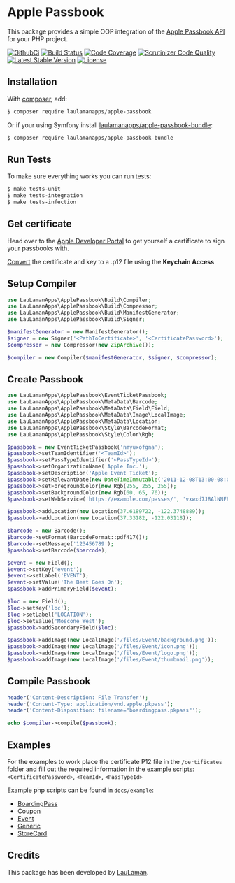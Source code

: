Apple Passbook
===============
This package provides a simple OOP integration of the [Apple Passbook API][ApplePassbookApi] for your PHP project.

[![GithubCi](https://github.com/LauLamanApps/apple-passbook/workflows/CI/badge.svg)](https://github.com/LauLamanApps/apple-passbook/actions?query=workflow%3ACI)
[![Build Status](https://scrutinizer-ci.com/g/LauLamanApps/apple-passbook/badges/build.png?b=master)](https://scrutinizer-ci.com/g/LauLamanApps/apple-passbook/build-status/master)
[![Code Coverage](https://scrutinizer-ci.com/g/LauLamanApps/apple-passbook/badges/coverage.png?b=master)](https://scrutinizer-ci.com/g/LauLamanApps/apple-passbook/?branch=master)
[![Scrutinizer Code Quality](https://scrutinizer-ci.com/g/LauLamanApps/apple-passbook/badges/quality-score.png?b=master)](https://scrutinizer-ci.com/g/LauLamanApps/apple-passbook/?branch=master)
[![Latest Stable Version](https://poser.pugx.org/laulamanapps/apple-passbook/v/stable)](https://packagist.org/packages/laulamanapps/apple-passbook)
[![License](https://poser.pugx.org/laulamanapps/apple-passbook/license)](https://packagist.org/packages/laulamanapps/apple-passbook)

Installation
---
With [composer](http://packagist.org), add:

```bash
$ composer require laulamanapps/apple-passbook
```

Or if your using Symfony install [laulamanapps/apple-passbook-bundle](https://github.com/LauLamanApps/apple-passbook-bundle):

```bash
$ composer require laulamanapps/apple-passbook-bundle
```

Run Tests
---
To make sure everything works you can run tests:

```bash
$ make tests-unit 
$ make tests-integration 
$ make tests-infection 
```

Get certificate
---

Head over to the [Apple Developer Portal][AppleDeveloperPortal] to get yourself a certificate to sign your passbooks with.

[Convert](docs/certificate.md) the certificate and key to a .p12 file using the **Keychain Access**

Setup Compiler
---
```php
use LauLamanApps\ApplePassbook\Build\Compiler;
use LauLamanApps\ApplePassbook\Build\Compressor;
use LauLamanApps\ApplePassbook\Build\ManifestGenerator;
use LauLamanApps\ApplePassbook\Build\Signer;

$manifestGenerator = new ManifestGenerator();
$signer = new Signer('<PathToCertificate>', '<CertificatePassword>');
$compressor = new Compressor(new ZipArchive());

$compiler = new Compiler($manifestGenerator, $signer, $compressor);

```

Create Passbook
---
```php
use LauLamanApps\ApplePassbook\EventTicketPassbook;
use LauLamanApps\ApplePassbook\MetaData\Barcode;
use LauLamanApps\ApplePassbook\MetaData\Field\Field;
use LauLamanApps\ApplePassbook\MetaData\Image\LocalImage;
use LauLamanApps\ApplePassbook\MetaData\Location;
use LauLamanApps\ApplePassbook\Style\BarcodeFormat;
use LauLamanApps\ApplePassbook\Style\Color\Rgb;

$passbook = new EventTicketPassbook('nmyuxofgna');
$passbook->setTeamIdentifier('<TeamId>');
$passbook->setPassTypeIdentifier('<PassTypeId>');
$passbook->setOrganizationName('Apple Inc.');
$passbook->setDescription('Apple Event Ticket');
$passbook->setRelevantDate(new DateTimeImmutable('2011-12-08T13:00-08:00'));
$passbook->setForegroundColor(new Rgb(255, 255, 255));
$passbook->setBackgroundColor(new Rgb(60, 65, 76));
$passbook->setWebService('https://example.com/passes/', 'vxwxd7J8AlNNFPS8k0a0FfUFtq0ewzFdc');

$passbook->addLocation(new Location(37.6189722, -122.3748889));
$passbook->addLocation(new Location(37.33182, -122.03118));

$barcode = new Barcode();
$barcode->setFormat(BarcodeFormat::pdf417());
$barcode->setMessage('123456789');
$passbook->setBarcode($barcode);

$event = new Field();
$event->setKey('event');
$event->setLabel('EVENT');
$event->setValue('The Beat Goes On');
$passbook->addPrimaryField($event);

$loc = new Field();
$loc->setKey('loc');
$loc->setLabel('LOCATION');
$loc->setValue('Moscone West');
$passbook->addSecondaryField($loc);

$passbook->addImage(new LocalImage('/files/Event/background.png'));
$passbook->addImage(new LocalImage('/files/Event/icon.png'));
$passbook->addImage(new LocalImage('/files/Event/logo.png'));
$passbook->addImage(new LocalImage('/files/Event/thumbnail.png'));

```

Compile Passbook
---
```php
header('Content-Description: File Transfer');
header('Content-Type: application/vnd.apple.pkpass');
header('Content-Disposition: filename="boardingpass.pkpass"');

echo $compiler->compile($passbook);
```

Examples
---
For the examples to work place the certificate P12 file in the `/certificates` folder and fill out the required information in the example scripts:
`<CertificatePassword>`, `<TeamId>`, `<PassTypeId>`


Example php scripts can be found in `docs/example`:

- [BoardingPass](docs/example/BoardingPass.php)
- [Coupon](docs/example/Coupon.php)
- [Event](docs/example/Event.php)
- [Generic](docs/example/Generic.php)
- [StoreCard](docs/example/StoreCard.php)


Credits
---

This package has been developed by [LauLaman][LauLaman].

[ApplePassbookApi]: https://developer.apple.com/documentation/passkit
[AppleDeveloperPortal]: https://developer.apple.com/account/resources/certificates/list
[LauLaman]: https://github.com/LauLaman
